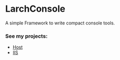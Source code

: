 

# LarchConsole
A simple Framework to write compact console tools.

### See my projects:

* [Host](https://github.com/r-Larch/Host)
* [IIS](https://github.com/r-Larch/IIS)
